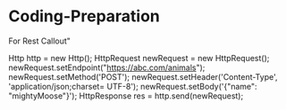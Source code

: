 # Coding-Preparation
For Rest Callout"

Http http = new Http();
HttpRequest newRequest = new HttpRequest();
newRequest.setEndpoint("https://abc.com/animals");
newRequest.setMethod('POST');
newRequest.setHeader('Content-Type', 'application/json;charset= UTF-8');
newRequest.setBody('{"name": "mightyMoose"}');
HttpResponse res = http.send(newRequest);

